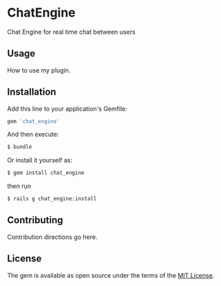 # ChatEngine
Chat Engine for real time chat between users

## Usage
How to use my plugin.

## Installation
Add this line to your application's Gemfile:

```ruby
gem 'chat_engine'
```

And then execute:
```bash
$ bundle
```

Or install it yourself as:
```bash
$ gem install chat_engine
```
then run
```bash
$ rails g chat_engine:install
```

## Contributing
Contribution directions go here.

## License
The gem is available as open source under the terms of the [MIT License](http://opensource.org/licenses/MIT).
